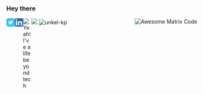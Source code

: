 ### Hey there



<img src = 'https://github.com/unkel-kp/unkel-kp/blob/master/resources/coder.gif' alt = 'Awesome Matrix Code' align='right'/>

<a href="https://twitter.com/unkel_kp">
  <img align="left" alt="Connect on Twitter" width="22px" src="https://github.com/unkel-kp/unkel-kp/blob/master/resources/twitter.svg" />
</a>
<a href="https://www.linkedin.com/in/unkel-kp/">
  <img align="left" alt="Connect on LinkedIn" width="22px" src="https://github.com/unkel-kp/unkel-kp/blob/master/resources/linkedin.svg" />
</a>
<a href="https://www.instagram.com/unkel_kp/">
  <img align="left" alt="Yeah! I've a life beyond tech" width="22px" src="https://cdn.jsdelivr.net/npm/simple-icons@v3/icons/instagram.svg" />
</a>
<img src = "https://github-readme-stats.vercel.app/api/top-langs/?username=unkel-kp&layout=compact">
<img src="https://github-readme-stats.vercel.app/api?username=unkel-kp&show_icons=true&theme=nord" alt="unkel-kp" />

